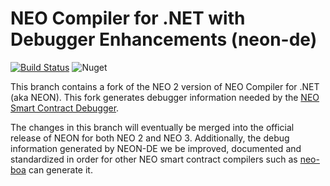 # NEO Compiler for .NET with Debugger Enhancements (neon-de)

[![Build Status](https://dev.azure.com/NGDSeattle/Public/_apis/build/status/ngdseattle.neo-devpack-dotnet?branchName=master-de)](https://dev.azure.com/NGDSeattle/Public/_build/latest?definitionId=21&branchName=master-de)
![Nuget](https://img.shields.io/nuget/v/Neo.neon-de)

This branch contains a fork of the NEO 2 version of NEO Compiler for .NET
(aka NEON). This fork generates debugger information needed by the
[NEO Smart Contract Debugger](https://github.com/neo-project/neo-debugger).

The changes in this branch will eventually be merged into the official release
of NEON for both NEO 2 and NEO 3. Additionally, the debug information generated
by NEON-DE we be improved, documented and standardized in order for other NEO
smart contract compilers such as [neo-boa](https://github.com/CityOfZion/neo-boa)
can generate it.
